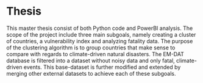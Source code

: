 # Thesis

This master thesis consist of both Python code and PowerBI analysis. The scope of the project include three main subgoals, namely creating a cluster of countries, a vulnerability index and analyzing fatality data.
The purpose of the clustering algorithm is to group countries that make sense to compare with regards to climate-driven natural disasters. 
The EM-DAT database is filtered into a dataset without noisy data and only fatal, climate-driven events. This base-dataset is further modified and extended by merging other external datasets to achieve each of these subgoals.
